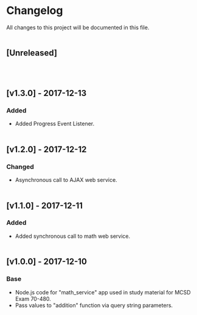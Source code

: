 # Changelog
All  changes to this project will be documented in this file.
<br/><br/>

## [Unreleased]
<br/><br/>

## [v1.3.0] - 2017-12-13
### Added
- Added Progress Event Listener.
<br/><br/>

## [v1.2.0] - 2017-12-12
### Changed
- Asynchronous call to AJAX web service.
<br/><br/>

## [v1.1.0] - 2017-12-11
### Added
- Added synchronous call to math web service.
<br/><br/>

## [v1.0.0] - 2017-12-10
### Base
- Node.js code for "math_service" app used in study material for MCSD Exam 70-480.
- Pass values to "addition" function via query string parameters.
